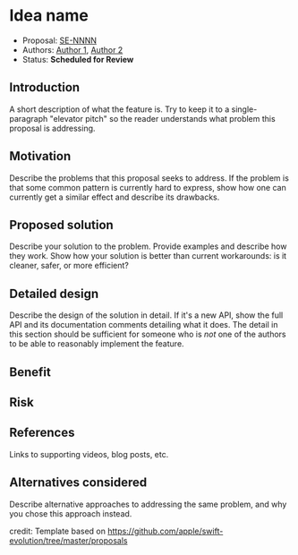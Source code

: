 # Idea name

* Proposal: [SE-NNNN](NNNN-filename.md)
* Authors: [Author 1](https://github.com/username), [Author 2](https://github.com/username)
* Status: **Scheduled for Review**

## Introduction

A short description of what the feature is. Try to keep it to a
single-paragraph "elevator pitch" so the reader understands what
problem this proposal is addressing.

## Motivation

Describe the problems that this proposal seeks to address. If the
problem is that some common pattern is currently hard to express, show
how one can currently get a similar effect and describe its
drawbacks.

## Proposed solution

Describe your solution to the problem. Provide examples and describe
how they work. Show how your solution is better than current
workarounds: is it cleaner, safer, or more efficient?

## Detailed design

Describe the design of the solution in detail. If it's a new API, show 
the full API and its documentation comments detailing what it does. 
The detail in this section should be sufficient for someone who is *not*
one of the authors to be able to reasonably implement the feature.

## Benefit

## Risk

## References

Links to supporting videos, blog posts, etc.

## Alternatives considered

Describe alternative approaches to addressing the same problem, and
why you chose this approach instead.

credit: Template based on https://github.com/apple/swift-evolution/tree/master/proposals
